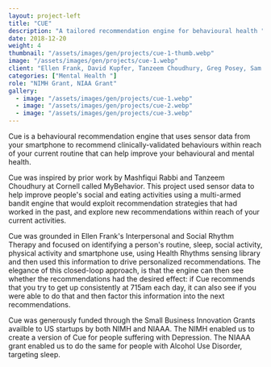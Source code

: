 ```yaml
---
layout: project-left
title: "CUE"
description: "A tailored recommendation engine for behavioural health "
date: 2018-12-20
weight: 4
thumbnail: "/assets/images/gen/projects/cue-1-thumb.webp"
image: "/assets/images/gen/projects/cue-1.webp"
client: "Ellen Frank, David Kupfer, Tanzeem Choudhury, Greg Posey, Sam Burgess, Yuan Wei, Jeremy Leach"
categories: ["Mental Health "]
role: "NIMH Grant, NIAA Grant"
gallery:
  - image: "/assets/images/gen/projects/cue-1.webp"
  - image: "/assets/images/gen/projects/cue-2.webp"
  - image: "/assets/images/gen/projects/cue-3.webp"
---
```


Cue is a behavioural recommendation engine that uses sensor data from your smartphone to recommend clinically-validated behaviours within reach of your current routine that can help improve your behavioural and mental health. 

Cue was inspired by prior work by Mashfiqui Rabbi and Tanzeem Choudhury at Cornell called MyBehavior. This project used sensor data to help improve people's social and eating activities using a multi-armed bandit engine that would exploit recommendation strategies that had worked in the past, and explore new recommendations within reach of your current activities.  

Cue was grounded in Ellen Frank's Interpersonal and Social Rhythm Therapy and focused on identifying a person's routine, sleep, social activity, physical activity and smartphone use, using Health Rhythms sensing library and then used this information to drive personalized recommendations. The elegance of this closed-loop approach, is that the engine can then see whether the recommendations had the desired effect: if Cue recommends that you try to get up consistently at 715am each day, it can also see if you were able to do that and then factor this information into the next recommendations. 

Cue was generously funded through the Small Business Innovation Grants availble to US startups by both NIMH and NIAAA. The NIMH enabled us to create a version of Cue for people suffering with Depression. The NIAAA grant enabled us to do the same for people with Alcohol Use Disorder, targeting sleep. 